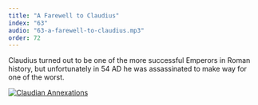 ```yaml
---
title: "A Farewell to Claudius"
index: "63"
audio: "63-a-farewell-to-claudius.mp3"
order: 72
---
```


Claudius turned out to be one of the more successful Emperors in Roman history, but unfortunately in 54 AD he was assassinated to make way for one of the worst.

<span style="text-decoration: underline;">[![Claudian Annexations](http://thehistoryofrome.typepad.com/.a/6a01053629a711970c01157239cffe970b-800wi "Claudian Annexations")](http://thehistoryofrome.typepad.com/.a/6a01053629a711970c01157239cffe970b-pi)</span>
